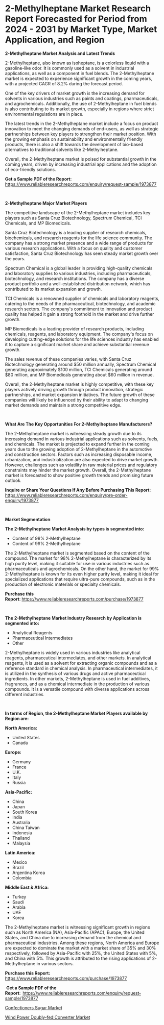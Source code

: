 <p><h1>2-Methylheptane Market Research Report Forecasted for Period from 2024 -  2031 by Market Type, Market Application, and Region</h1></p><p><strong>2-Methylheptane Market Analysis and Latest Trends</strong></p>
<p><p>2-Methylheptane, also known as isoheptane, is a colorless liquid with a gasoline-like odor. It is commonly used as a solvent in industrial applications, as well as a component in fuel blends. The 2-Methylheptane market is expected to experience significant growth in the coming years, with a projected CAGR of 8.2% during the forecast period.</p><p>One of the key drivers of market growth is the increasing demand for solvents in various industries such as paints and coatings, pharmaceuticals, and agrochemicals. Additionally, the use of 2-Methylheptane in fuel blends is also contributing to its market growth, especially in regions where strict environmental regulations are in place.</p><p>The latest trends in the 2-Methylheptane market include a focus on product innovation to meet the changing demands of end-users, as well as strategic partnerships between key players to strengthen their market position. With the growing emphasis on sustainability and environmentally friendly products, there is also a shift towards the development of bio-based alternatives to traditional solvents like 2-Methylheptane.</p><p>Overall, the 2-Methylheptane market is poised for substantial growth in the coming years, driven by increasing industrial applications and the adoption of eco-friendly solutions.</p></p>
<p><strong>Get a Sample PDF of the Report:&nbsp;</strong> <a href="https://www.reliableresearchreports.com/enquiry/request-sample/1973877">https://www.reliableresearchreports.com/enquiry/request-sample/1973877</a></p>
<p>&nbsp;</p>
<p><strong>2-Methylheptane Major Market Players</strong></p>
<p><p>The competitive landscape of the 2-Methylheptane market includes key players such as Santa Cruz Biotechnology, Spectrum Chemical, TCI Chemicals, and MP Biomedicals. </p><p>Santa Cruz Biotechnology is a leading supplier of research chemicals, biochemicals, and research reagents for the life science community. The company has a strong market presence and a wide range of products for various research applications. With a focus on quality and customer satisfaction, Santa Cruz Biotechnology has seen steady market growth over the years.</p><p>Spectrum Chemical is a global leader in providing high-quality chemicals and laboratory supplies to various industries, including pharmaceuticals, biotechnology, and research institutions. The company has a diverse product portfolio and a well-established distribution network, which has contributed to its market expansion and growth.</p><p>TCI Chemicals is a renowned supplier of chemicals and laboratory reagents, catering to the needs of the pharmaceutical, biotechnology, and academic research sectors. The company's commitment to innovation and product quality has helped it gain a strong foothold in the market and drive further growth.</p><p>MP Biomedicals is a leading provider of research products, including chemicals, reagents, and laboratory equipment. The company's focus on developing cutting-edge solutions for the life sciences industry has enabled it to capture a significant market share and achieve substantial revenue growth.</p><p>The sales revenue of these companies varies, with Santa Cruz Biotechnology generating around $50 million annually, Spectrum Chemical generating approximately $100 million, TCI Chemicals generating around $80 million, and MP Biomedicals generating about $60 million in revenue.</p><p>Overall, the 2-Methylheptane market is highly competitive, with these key players actively driving growth through product innovation, strategic partnerships, and market expansion initiatives. The future growth of these companies will likely be influenced by their ability to adapt to changing market demands and maintain a strong competitive edge.</p></p>
<p>&nbsp;</p>
<p><strong>What Are The Key Opportunities For 2-Methylheptane Manufacturers?</strong></p>
<p><p>The 2-Methylheptane market is witnessing steady growth due to its increasing demand in various industrial applications such as solvents, fuels, and chemicals. The market is projected to expand further in the coming years due to the growing adoption of 2-Methylheptane in the automotive and construction sectors. Factors such as increasing disposable income, urbanization, and industrialization are also expected to drive market growth. However, challenges such as volatility in raw material prices and regulatory constraints may hinder the market growth. Overall, the 2-Methylheptane market is forecasted to show positive growth trends and promising future outlook.</p></p>
<p><strong>Inquire or Share Your Questions If Any Before Purchasing This Report:</strong> <a href="https://www.reliableresearchreports.com/enquiry/pre-order-enquiry/1973877">https://www.reliableresearchreports.com/enquiry/pre-order-enquiry/1973877</a></p>
<p>&nbsp;</p>
<p><strong>Market Segmentation</strong></p>
<p><strong>The 2-Methylheptane Market Analysis by types is segmented into:</strong></p>
<p><ul><li>Content of 98% 2-Methylheptane</li><li>Content of 99% 2-Methylheptane</li></ul></p>
<p><p>The 2-Methylheptane market is segmented based on the content of the compound. The market for 98% 2-Methylheptane is characterized by its high purity level, making it suitable for use in various industries such as pharmaceuticals and agrochemicals. On the other hand, the market for 99% 2-Methylheptane is known for its even higher purity level, making it ideal for specialized applications that require ultra-pure compounds, such as in the production of electronic materials or specialty chemicals.</p></p>
<p><strong>Purchase this Report:&nbsp;</strong><a href="https://www.reliableresearchreports.com/purchase/1973877">https://www.reliableresearchreports.com/purchase/1973877</a></p>
<p>&nbsp;</p>
<p><strong>The 2-Methylheptane Market Industry Research by Application is segmented into:</strong></p>
<p><ul><li>Analytical Reagents</li><li>Pharmaceutical Intermediates</li><li>Other</li></ul></p>
<p><p>2-Methylheptane is widely used in various industries like analytical reagents, pharmaceutical intermediates, and other markets. In analytical reagents, it is used as a solvent for extracting organic compounds and as a reference standard in chemical analysis. In pharmaceutical intermediates, it is utilized in the synthesis of various drugs and active pharmaceutical ingredients. In other markets, 2-Methylheptane is used in fuel additives, fragrances, and as a chemical intermediate in the production of various compounds. It is a versatile compound with diverse applications across different industries.</p></p>
<p>&nbsp;</p>
<p><strong>In terms of Region, the 2-Methylheptane Market Players available by Region are:</strong></p>
<p>
    <p> <strong> North America: </strong>
        <ul>
            <li>United States</li>
            <li>Canada</li>
        </ul>
        </p> 
    <p> <strong> Europe: </strong>
        <ul>
            <li>Germany</li>
            <li>France</li>
            <li>U.K.</li>
            <li>Italy</li>
            <li>Russia</li>
        </ul>
        </p> 
    <p> <strong> Asia-Pacific: </strong>
        <ul>
            <li>China</li>
            <li>Japan</li>
            <li>South Korea</li>
            <li>India</li>
            <li>Australia</li>
            <li>China Taiwan</li>
            <li>Indonesia</li>
            <li>Thailand</li>
            <li>Malaysia</li>
        </ul>
        </p> 
    <p> <strong> Latin America: </strong>
        <ul>
            <li>Mexico</li>
            <li>Brazil</li>
            <li>Argentina Korea</li>
            <li>Colombia</li>
        </ul>
        </p> 
    <p> <strong> Middle East & Africa: </strong>
        <ul>
            <li>Turkey</li>
            <li>Saudi</li>
            <li>Arabia</li>
            <li>UAE</li>
            <li>Korea</li>
        </ul>
    </p>
    </p>
<p><p>The 2-Methylheptane market is witnessing significant growth in regions such as North America (NA), Asia-Pacific (APAC), Europe, the United States, and China due to increasing demand from the chemical and pharmaceutical industries. Among these regions, North America and Europe are expected to dominate the market with a market share of 35% and 30% respectively, followed by Asia-Pacific with 25%, the United States with 5%, and China with 5%. This growth is attributed to the rising applications of 2-Methylheptane in various sectors.</p></p>
<p><strong>Purchase this Report: </strong><a href="https://www.reliableresearchreports.com/purchase/1973877">https://www.reliableresearchreports.com/purchase/1973877</a></p>
<p>&nbsp;<strong>Get a Sample PDF of the Report:&nbsp;&nbsp;</strong><a href="https://www.reliableresearchreports.com/enquiry/request-sample/1973877">https://www.reliableresearchreports.com/enquiry/request-sample/1973877</a></p>
<p><strong></strong></p>
<p><p><a href="https://view.publitas.com/reportprime-1/confectioners-sugar-market-with-the-goal-of-estimating-the-market-size-and-future-growth-potential-of-various-market-segments-based-on-component-applications-end-user-and-region/">Confectioners Sugar Market</a></p><p><a href="https://carnation-joke-41f.notion.site/Wind-Power-Doubly-fed-Converter-Market-Size-and-Examines-its-Market-Scope-with-a-Primary-Focus-on--4e6ea287bfdf4d7c9a3e2f75038b99e3">Wind Power Doubly-fed Converter Market</a></p></p>